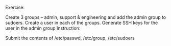 Exercise:

Create 3 groups – admin, support & engineering and add the admin group to sudoers. 
Create a user in each of the groups. 
Generate SSH keys for the user in the admin group
Instruction:

Submit the contents of /etc/passwd, /etc/group, /etc/sudoers
